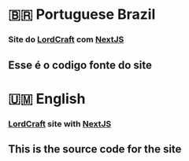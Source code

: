 # 🇧🇷 Portuguese Brazil

### Site do [**LordCraft**](https://www.lord-craft.tk) com [**NextJS**](https://www.nextjs.org)

## Esse é o codigo fonte do site

# 🇺🇲 English

### [**LordCraft**](https://www.lord-craft.tk) site with [**NextJS**](https://www.nextjs.org)

## This is the source code for the site

